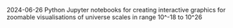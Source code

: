 2024-06-26 Python Jupyter notebooks for creating interactive graphics for zoomable visualisations of universe scales in range 10^-18 to 10^26
